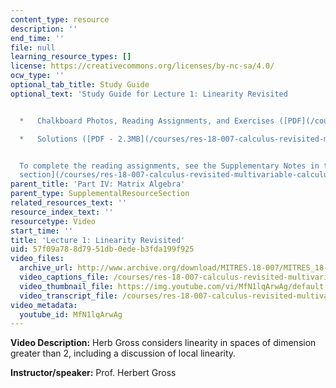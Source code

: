 ```yaml
---
content_type: resource
description: ''
end_time: ''
file: null
learning_resource_types: []
license: https://creativecommons.org/licenses/by-nc-sa/4.0/
ocw_type: ''
optional_tab_title: Study Guide
optional_text: 'Study Guide for Lecture 1: Linearity Revisited


  *   Chalkboard Photos, Reading Assignments, and Exercises ([PDF](/courses/res-18-007-calculus-revisited-multivariable-calculus-fall-2011/resources/mitres_18_007_partiv_lec01))

  *   Solutions ([PDF - 2.3MB](/courses/res-18-007-calculus-revisited-multivariable-calculus-fall-2011/resources/mitres_18_007_partiv_sol01))


  To complete the reading assignments, see the Supplementary Notes in the [Study Materials
  section](/courses/res-18-007-calculus-revisited-multivariable-calculus-fall-2011/pages/study-materials).'
parent_title: 'Part IV: Matrix Algebra'
parent_type: SupplementalResourceSection
related_resources_text: ''
resource_index_text: ''
resourcetype: Video
start_time: ''
title: 'Lecture 1: Linearity Revisited'
uid: 57f09a78-8d79-51db-0ede-b3fda199f925
video_files:
  archive_url: http://www.archive.org/download/MITRES.18-007/MITRES_18-007_Part4_lec1_300k.mp4
  video_captions_file: /courses/res-18-007-calculus-revisited-multivariable-calculus-fall-2011/7ea082110f345857838e42c8d4c99cdd_MfN1lqArwAg.vtt
  video_thumbnail_file: https://img.youtube.com/vi/MfN1lqArwAg/default.jpg
  video_transcript_file: /courses/res-18-007-calculus-revisited-multivariable-calculus-fall-2011/a97e7cb272448847518962ce904518e6_MfN1lqArwAg.pdf
video_metadata:
  youtube_id: MfN1lqArwAg
---
```


**Video Description:** Herb Gross considers linearity in spaces of dimension greater than 2, including a discussion of local linearity.

**Instructor/speaker:** Prof. Herbert Gross

